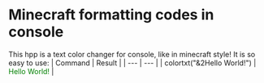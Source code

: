 # Minecraft formatting codes in console
This hpp is a text color changer for console, like in minecraft style!
It is so easy to use:
| Command | Result |
| --- | --- |
| colortxt("&2Hello World!") | <span style="color:green;">Hello World!</span> |

